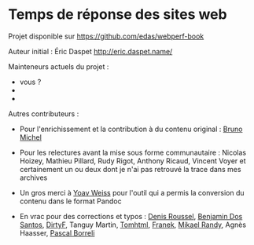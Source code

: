Temps de réponse des sites web
========================

Projet disponible sur <https://github.com/edas/webperf-book>

Auteur initial : Éric Daspet <http://eric.daspet.name/>

Mainteneurs actuels du projet : 

* vous ? 
*  
*  


Autres contributeurs :

* Pour l'enrichissement et la contribution à du contenu 
  original : [Bruno Michel](https://github.com/nono)

* Pour les relectures avant la mise sous forme communautaire :
  Nicolas Hoizey, Mathieu Pillard, Rudy Rigot, Anthony Ricaud,
  Vincent Voyer et certainement un ou deux dont je n'ai pas 
  retrouvé la trace dans mes archives

* Un gros merci à [Yoav Weiss](https://github.com/yoavweiss) 
  pour l'outil qui a permis la conversion du contenu dans le 
  format Pandoc

* En vrac pour des corrections et typos : 
  [Denis Roussel](https://github.com/KuiKui), 
  [Benjamin Dos Santos](https://github.com/Benjamin-Ds),
  [DirtyF](https://github.com/DirtyF), Tanguy Martin,
  [Tomhtml](https://github.com/TOMHTML), 
  [Franek](https://github.com/franek),
  [Mikael Randy](https://github.com/mikaelrandy),
  Agnès Haasser, [Pascal Borreli](https://github.com/pborreli)
